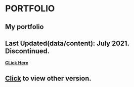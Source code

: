 # PORTFOLIO

## My portfolio

## Last Updated(data/content): July 2021. Discontinued.

**[CLick Here](https://gunjan1909.github.io/PORTFOLIO/)**

## [Click](https://3d-portfolio-kappa-two.vercel.app/) to view other version.

